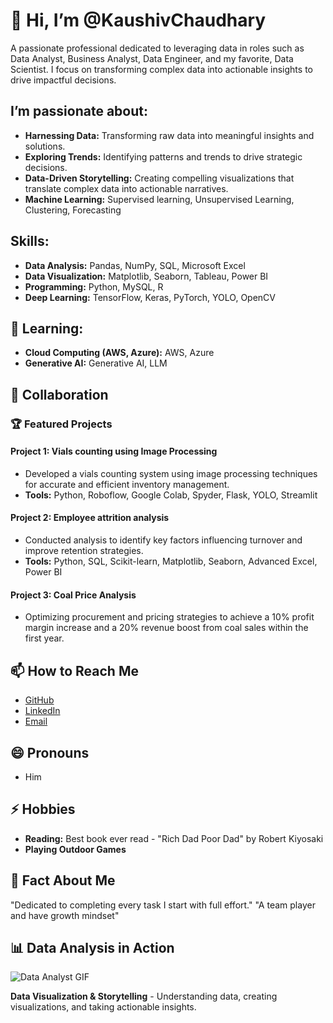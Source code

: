 # 👋 Hi, I’m @KaushivChaudhary

A passionate professional dedicated to leveraging data in roles such as Data Analyst, Business Analyst, Data Engineer, and my favorite, Data Scientist. I focus on transforming complex data into actionable insights to drive impactful decisions.

## I’m passionate about:

- **Harnessing Data:** Transforming raw data into meaningful insights and solutions.
- **Exploring Trends:** Identifying patterns and trends to drive strategic decisions.
- **Data-Driven Storytelling:** Creating compelling visualizations that translate complex data into actionable narratives.
- **Machine Learning:** Supervised learning, Unsupervised Learning, Clustering, Forecasting

## Skills:

- **Data Analysis:** Pandas, NumPy, SQL, Microsoft Excel
- **Data Visualization:** Matplotlib, Seaborn, Tableau, Power BI
- **Programming:** Python, MySQL, R
- **Deep Learning:** TensorFlow, Keras, PyTorch, YOLO, OpenCV

## 🌱 Learning:

- **Cloud Computing (AWS, Azure):** AWS, Azure
- **Generative AI:** Generative AI, LLM

## 💞️ Collaboration

### 🏆 Featured Projects

#### Project 1: Vials counting using Image Processing
- Developed a vials counting system using image processing techniques for accurate and efficient inventory management.
- **Tools:** Python, Roboflow, Google Colab, Spyder, Flask, YOLO, Streamlit

#### Project 2: Employee attrition analysis
- Conducted analysis to identify key factors influencing turnover and improve retention strategies.
- **Tools:** Python, SQL, Scikit-learn, Matplotlib, Seaborn, Advanced Excel, Power BI
#### Project 3: Coal Price Analysis
- Optimizing procurement and pricing strategies to achieve a 10% profit margin increase and a 20%
revenue boost from coal sales within the first year.



## 📫 How to Reach Me

- [GitHub](https://github.com/KaushivChaudhary)
- [LinkedIn](linkedin.com/in/kaushivchaudhary)
- [Email](kaushivchaudhary@gmail.com)

## 😄 Pronouns

- Him

## ⚡ Hobbies

- **Reading:** Best book ever read - "Rich Dad Poor Dad" by Robert Kiyosaki
- **Playing Outdoor Games**

## 🎉 Fact About Me

"Dedicated to completing every task I start with full effort."
"A team player and have growth mindset"

## 📊 Data Analysis in Action

![Data Analyst GIF](#)

**Data Visualization & Storytelling** - Understanding data, creating visualizations, and taking actionable insights.



